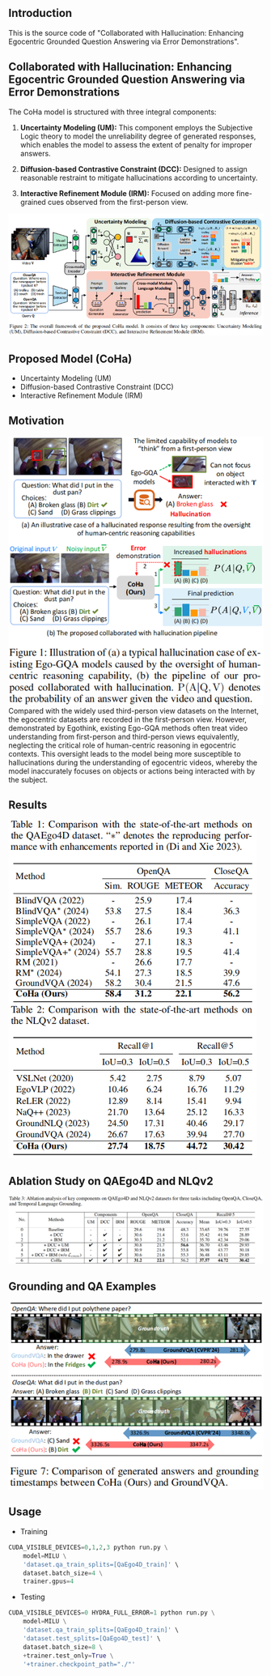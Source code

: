 
## Introduction
This is the source code of "Collaborated with Hallucination: Enhancing Egocentric Grounded Question Answering via Error Demonstrations". 

## Collaborated with Hallucination: Enhancing Egocentric Grounded Question Answering via Error Demonstrations
The CoHa model is structured with three integral components:

1) **Uncertainty Modeling (UM):** This component employs the Subjective Logic theory to model the unreliability degree of generated responses, which enables the model to assess the extent of penalty for improper answers.

2) **Diffusion-based Contrastive Constraint (DCC):** Designed to assign reasonable restraint to mitigate hallucinations according to uncertainty.

3) **Interactive Refinement Module (IRM):** Focused on adding more fine-grained
cues observed from the first-person view.



![MILU](fig/frame-1.26_00.png)

## Proposed Model (CoHa)
* Uncertainty Modeling (UM)
* Diffusion-based Contrastive Constraint (DCC)
* Interactive Refinement Module (IRM)


## Motivation
![Motivation](fig/intro_00.png)
Compared with the widely used third-person view datasets on the Internet, the egocentric datasets are recorded in the first-person view. However, demonstrated by Egothink, existing Ego-GQA methods often treat video understanding from first-person and third-person views equivalently, neglecting the critical role of human-centric reasoning in egocentric contexts. This oversight leads to the model being more susceptible to hallucinations during the understanding of egocentric videos, whereby the model inaccurately focuses on objects or actions being interacted with by the subject.

## Results
![Result](fig/result.png)

## Ablation Study on QAEgo4D and NLQv2
![Result](fig/ablation.png)

## Grounding and QA Examples
![Retrieval](fig/retrieval-1.26_00.png)


## Usage
* Training
```python
CUDA_VISIBLE_DEVICES=0,1,2,3 python run.py \
    model=MILU \
    'dataset.qa_train_splits=[QaEgo4D_train]' \
    dataset.batch_size=4 \
    trainer.gpus=4
```
* Testing
```python
CUDA_VISIBLE_DEVICES=0 HYDRA_FULL_ERROR=1 python run.py \
    model=MILU \
    'dataset.qa_train_splits=[QaEgo4D_train]' \
    'dataset.test_splits=[QaEgo4D_test]' \
    dataset.batch_size=8 \
    +trainer.test_only=True \
    '+trainer.checkpoint_path="./"'
```

